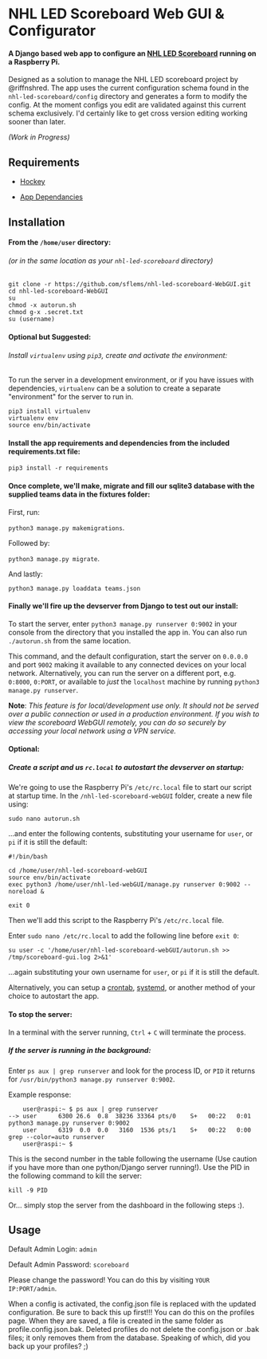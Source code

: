 # NHL LED Scoreboard Web GUI & Configurator
#### A Django based web app to configure an <a href="https://github.com/riffnshred/nhl-led-scoreboard">NHL LED Scoreboard</a> running on a Raspberry Pi.

Designed as a solution to manage the NHL LED scoreboard project by @riffnshred. The app uses the current configuration schema found in the `nhl-led-scoreboard/config` directory and generates a form to modify the config. At the moment configs you edit are validated against this current schema exclusively. I'd certainly like to get cross version editing working sooner than later.

_(Work in Progress)_

## Requirements

- [Hockey](https//www.nhl.com)

- [App Dependancies](requirements.txt)

## Installation
#### From the `/home/user` directory:
###### (or in the same location as your `nhl-led-scoreboard` directory)
```
git clone -r https://github.com/sflems/nhl-led-scoreboard-WebGUI.git
cd nhl-led-scoreboard-WebGUI
su
chmod -x autorun.sh
chmod g-x .secret.txt
su (username)
```

#### Optional but Suggested: 
###### Install `virtualenv` using `pip3`, create and activate the environment:

To run the server in a development environment, or if you have issues with dependencies, `virtualenv` can be a solution to create a separate "environment" for the server to run in.
```
pip3 install virtualenv
virtualenv env
source env/bin/activate
```

#### Install the app requirements and dependencies from the included requirements.txt file:
`pip3 install -r requirements`

#### Once complete, we'll make, migrate and fill our sqlite3 database with the supplied teams data in the fixtures folder:

First, run:

`python3 manage.py makemigrations`.

Followed by:

`python3 manage.py migrate`.

And lastly:

`python3 manage.py loaddata teams.json`



#### Finally we'll fire up the devserver from Django to test out our install:

To start the server, enter `python3 manage.py runserver 0:9002` in your console from the directory that you installed the app in.
You can also run `./autorun.sh` from the same location.

This command, and the default configuration, start the server on `0.0.0.0` and port `9002` making it available to any connected devices on your local network. Alternatively, you can run the server on a different port, e.g. `0:8000`, `0:PORT`, or available to _just_ the `localhost` machine by running `python3 manage.py runserver`.

__Note__: *This feature is for local/development use only. It should not be served over a public connection or used in a production environment. If you wish to view the scoreboard WebGUI remotely, you can do so securely by accessing your local network using a VPN service.*

#### Optional: 
##### Create a script and us `rc.local` to autostart the devserver on startup:
We're going to use the Raspberry Pi's `/etc/rc.local` file to start our script at startup time. In the `/nhl-led-scoreboard-webGUI` folder, create a new file using:

`sudo nano autorun.sh` 

...and enter the following contents, substituting your username for `user`, or `pi` if it is still the default:

```
#!/bin/bash

cd /home/user/nhl-led-scoreboard-webGUI
source env/bin/activate
exec python3 /home/user/nhl-led-webGUI/manage.py runserver 0:9002 --noreload &

exit 0
```

Then we'll add this script to the Raspberry Pi's `/etc/rc.local` file.

Enter `sudo nano /etc/rc.local` to add the following line before `exit 0`:

```
su user -c '/home/user/nhl-led-scoreboard-webGUI/autorun.sh >> /tmp/scoreboard-gui.log 2>&1'
```
...again substituting your own username for `user`, or `pi` if it is still the default.

Alternatively, you can setup a [crontab](https://www.raspberrypi.org/documentation/linux/usage/cron.md), [systemd](https://www.raspberrypi.org/documentation/linux/usage/systemd.md), or another method of your choice to autostart the app.

#### To stop the server:
In a terminal with the server running, `Ctrl` + `C` will terminate the process.

##### If the server is running in the background:
Enter `ps aux | grep runserver` and look for the process ID, or `PID` it returns for `/usr/bin/python3 manage.py runserver 0:9002`.

Example response:
```
    user@raspi:~ $ ps aux | grep runserver
--> user      6300 26.6  0.8  38236 33364 pts/0    S+   00:22   0:01 python3 manage.py runserver 0:9002
    user      6319  0.0  0.0   3160  1536 pts/1    S+   00:22   0:00 grep --color=auto runserver
    user@raspi:~ $ 
```
This is the second number in the table following the username (Use caution if you have more than one python/Django server running!). Use the PID in the following command to kill the server:

`kill -9 PID` 

Or... simply stop the server from the dashboard in the following steps :).

## Usage

Default Admin Login: `admin`

Default Admin Password: `scoreboard`

Please change the password! You can do this by visiting `YOUR IP:PORT/admin`.

When a config is activated, the config.json file is replaced with the updated configuration. Be sure to back this up first!!! You can do this on the profiles page. When they are saved, a file is created in the same folder as profile.config.json.bak. Deleted profiles do not delete the config.json or .bak files; it only removes them from the database. Speaking of which, did you back up your profiles? ;)


